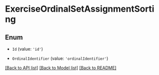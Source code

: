 # ExerciseOrdinalSetAssignmentSorting

## Enum


* `Id` (value: `'id'`)

* `OrdinalIdentifier` (value: `'ordinalIdentifier'`)


[[Back to API list]](../README.md#documentation-for-api-endpoints) [[Back to Model list]](../README.md#documentation-for-models) [[Back to README]](../README.md)
